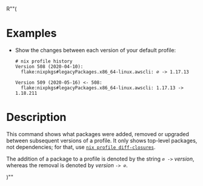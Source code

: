 R""(

# Examples

* Show the changes between each version of your default profile:

  ```console
  # nix profile history
  Version 508 (2020-04-10):
    flake:nixpkgs#legacyPackages.x86_64-linux.awscli: ∅ -> 1.17.13

  Version 509 (2020-05-16) <- 508:
    flake:nixpkgs#legacyPackages.x86_64-linux.awscli: 1.17.13 -> 1.18.211
  ```

# Description

This command shows what packages were added, removed or upgraded
between subsequent versions of a profile. It only shows top-level
packages, not dependencies; for that, use [`nix profile
diff-closures`](./nix3-profile-diff-closures.md).

The addition of a package to a profile is denoted by the string `∅ ->`
*version*, whereas the removal is denoted by *version* `-> ∅`.

)""
